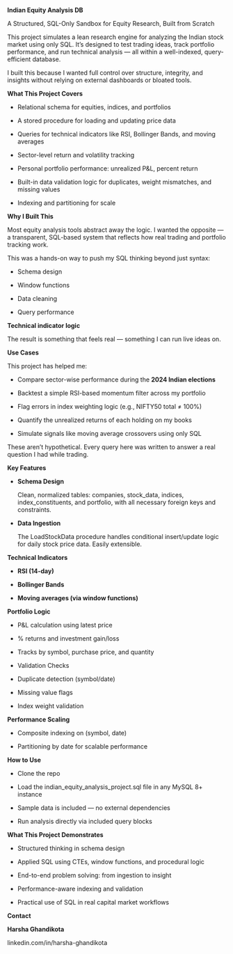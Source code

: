**Indian Equity Analysis DB**

A Structured, SQL-Only Sandbox for Equity Research, Built from Scratch

This project simulates a lean research engine for analyzing the Indian stock market using only SQL. It’s designed to test trading ideas, track portfolio performance, and run technical analysis — all within a well-indexed, query-efficient database.

I built this because I wanted full control over structure, integrity, and insights without relying on external dashboards or bloated tools.

**What This Project Covers**

 - Relational schema for equities, indices, and portfolios

 - A stored procedure for loading and updating price data

 - Queries for technical indicators like RSI, Bollinger Bands, and moving averages

 - Sector-level return and volatility tracking

 - Personal portfolio performance: unrealized P&L, percent return

 - Built-in data validation logic for duplicates, weight mismatches, and missing values

 - Indexing and partitioning for scale

**Why I Built This**

Most equity analysis tools abstract away the logic. I wanted the opposite — a transparent, SQL-based system that reflects how real trading and portfolio tracking work.

This was a hands-on way to push my SQL thinking beyond just syntax:

 - Schema design

 - Window functions

 - Data cleaning

 - Query performance

**Technical indicator logic**

The result is something that feels real — something I can run live ideas on.

**Use Cases**

This project has helped me:

 - Compare sector-wise performance during the **2024 Indian elections**

 - Backtest a simple RSI-based momentum filter across my portfolio

 - Flag errors in index weighting logic (e.g., NIFTY50 total ≠ 100%)

 - Quantify the unrealized returns of each holding on my books

 - Simulate signals like moving average crossovers using only SQL

These aren’t hypothetical. Every query here was written to answer a real question I had while trading.

**Key Features**

 - **Schema Design**
   
    Clean, normalized tables: companies, stock_data, indices, index_constituents, and portfolio, with all necessary foreign keys and constraints.

 - **Data Ingestion**

    The LoadStockData procedure handles conditional insert/update logic for daily stock price data. Easily extensible.

**Technical Indicators**

 - **RSI (14-day)**

 - **Bollinger Bands**

 - **Moving averages (via window functions)**


**Portfolio Logic** 

   - P&L calculation using latest price
   
   - % returns and investment gain/loss
   
   - Tracks by symbol, purchase price, and quantity
   
   - Validation Checks
   
   - Duplicate detection (symbol/date)
   
   - Missing value flags
   
   - Index weight validation

**Performance Scaling**

 - Composite indexing on (symbol, date)

 - Partitioning by date for scalable performance


**How to Use** 

 - Clone the repo

 - Load the indian_equity_analysis_project.sql file in any MySQL 8+ instance

 - Sample data is included — no external dependencies

 - Run analysis directly via included query blocks

**What This Project Demonstrates**
 
 - Structured thinking in schema design

 - Applied SQL using CTEs, window functions, and procedural logic

 - End-to-end problem solving: from ingestion to insight

 - Performance-aware indexing and validation

 - Practical use of SQL in real capital market workflows

**Contact**

**Harsha Ghandikota** 

linkedin.com/in/harsha-ghandikota
